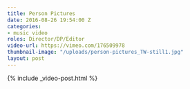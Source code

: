 ```yaml
---
title: Person Pictures
date: 2016-08-26 19:54:00 Z
categories:
- music video
roles: Director/DP/Editor
video-url: https://vimeo.com/176509978
thumbnail-image: "/uploads/person-pictures_TW-still1.jpg"
layout: post
---
```


{% include _video-post.html %}
